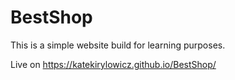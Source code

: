 # BestShop

This is a simple website build for learning purposes.

Live on https://katekirylowicz.github.io/BestShop/
